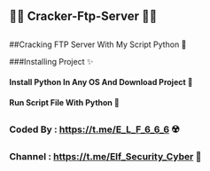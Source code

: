 ## 🎊🎉 Cracker-Ftp-Server 🎉🎊

##

##Cracking FTP Server With My Script Python 🎈

###Installing Project  ✨

#### Install Python In Any OS And Download Project 📩

#### Run Script File With Python 🚬

##

### Coded By : https://t.me/E_L_F_6_6_6 ☢️
### Channel  : https://t.me/Elf_Security_Cyber 🌹